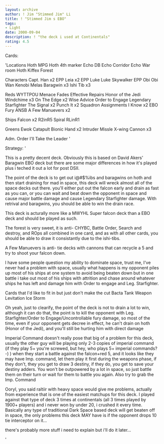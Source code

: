 ```yaml
---
layout: archive
author: ! Jim "Stimmed Jim" Li
title: ! "Stimmed Jim s EBO"
tags:
- Light
date: 2000-09-04
description: ! "the deck i used at Continentals"
rating: 4.5
---
```

Cards: 

'Locations
Hoth MPG
Hoth 4th marker
Echo DB
Echo Corridor
Echo War room
Hoth
Kiffex
Forest

Characters
Capt. Han x2
EPP Leia x2
EPP Luke
Luke Skywalker
EPP Obi
Obi Wan Kenobi
Melas
Baragwin x3
Ishi Tib x3

Reds
WYTTPOU
Menace Fades
Effective Repairs
Honor of the Jedi
Windchime x3
On The Edge x2
Wise Advice
Order to Engage
Legendary Starfighter
The Signal x2
Punch It x2
Squadron Assignments
I Know x2
EBO
Fury
ANSB
A Few Manuevers x2

Ships
Falcon x2
R2inR5
Spiral
RLinR1

Greens
Ewok Catapult
Bionic Hand x2
Intruder Missle
X-wing Cannon x3

Adm. Order
I'll Take the Leader
'

Strategy: '

This is a pretty decent deck.  Obviously this is based on David Akers' Baragwin EBO deck but there are some major differences in how it's played plus i teched it out a lot for post DSII.

The point of the deck is to get out i@#$%ibs and baragwins on hoth and then start draining for mad in space, this deck will wreck almost all of the space decks out there.  you'll either put out the falcon early and drain as fast as you can, or you can wait and beat down the opponent in space and cause major battle damage and cause Legendary Starfighter damage.  With retrival and baragwins, you should be able to win the drain race.

This deck is acturally more like a MWYHL Super falcon deck than a EBO deck and should be played as such.

The forest is very sweet, it is anti- CHYBC, Battle Order, Search and destroy, and ROps all combined in one card, and as with all other cards, you should be able to draw it consistantly due to the ishi-tibs.

A Few Manuevers is anti- tie decks with cannons that can recycle a 5 and try to shoot your falcon down.

I have some people question my ability to dominate space, trust me, I've never had a problem with space, usually what happens is my opponent piles up most of his ships at one system to avoid being beaten down but in one battle i take out most of his ships with attrition and chase around whatever ships he has left and damage him with Order to engage and Leg. Starfighter.

Cards that I'd like to fit in but just don't make the cut
Bacta Tank
Weapon Levitation
Ice Storm

Oh yeah, just to clearify, the point of the deck is not to drain a lot to win, although it can do that, the point is to kill the opponent with Leg. Starfighter/Order to Engage/Uncontrollable fury damage, so most of the time, even if your opponent gets decree in effect, he can't drain on hoth (Honor of the Jedi), and you'll still be hurting him with direct damage

Imperial Command doesn't really pose that big of a problem for this deck, usually the other guy will be playing only 2-3 copies of imperial command (if they play 5+ you're screwed, but hey, who plays 5+ imperial commands? -) ) when they start a battle against the falcon+red 5, and it looks like they may have Imp. command, let them play it first during the weapons phase, if they don't, they you get to draw 3 destiny, if they do, you get to save your destiny adders.  You won't be outpowered by a lot in space, so just battle them on their turn or wait for them to battle you again.  Also try to grab the Imp. Command

Ooryl, you said raltiir with heavy space would give me problems, actually from experience that is one of the easiest matchups for this deck.  I played against that type of deck 3 times at continentals (all 3 times played by 1900+ players) and i never won by under 20, i crushed it every time.  Basically any type of traditional Dark Space based deck will get beaten off in space, the only problems this deck MAY have is if the opponent drops 10 tie interceptor on it...

there's probably more stuff i need to explain but i'll do it later...

'